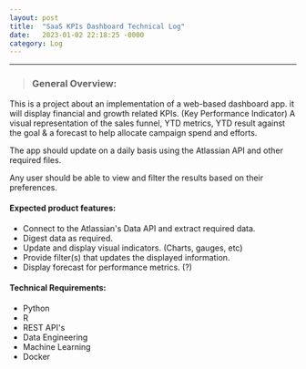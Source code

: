 ```yaml
---
layout: post
title:  "SaaS KPIs Dashboard Technical Log"
date:   2023-01-02 22:18:25 -0000
category: Log
---
```


------------------------------------------------------------------------------------------
<blockquote> <h3> General Overview: </h3> </blockquote> 

This is a project about an implementation of a web-based dashboard app. it will display financial and growth related KPIs. (Key Performance Indicator) A visual representation of the sales funnel, YTD metrics, YTD result against the goal & a forecast to help allocate campaign spend and efforts.

The app should update on a daily basis using the Atlassian API and other required files.

Any user should be able to view and filter the results based on their preferences.

#### **Expected product features:**

* Connect to the Atlassian's Data API and extract required data.
* Digest data as required.
* Update and display visual indicators. (Charts, gauges, etc)
* Provide filter(s) that updates the displayed information.
* Display forecast for performance metrics. (?)

#### **Technical Requirements:**

* Python
* R
* REST API's
* Data Engineering
* Machine Learning
* Docker
